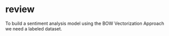 # review
To build a sentiment analysis model using the BOW Vectorization Approach we need a labeled dataset.
